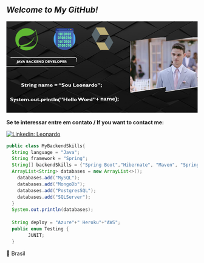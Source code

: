 <h2><em> Welcome to My GitHub! </em></h2>


![banner](https://github.com/leosant/AssetsforRepository/blob/main/ProfileGitHub.png)


**Se te interessar entre em contato / If you want to contact me:** 

[![Linkedin: Leonardo](https://img.shields.io/badge/-Leonardo-blue?style=flat-square&logo=Linkedin&logoColor=white&link=https://www.linkedin.com/in/leonardosantos455/)](https://www.linkedin.com/in/leonardosantos455/)

```java 
public class MyBackendSkills{
  String language = "Java"; 
  String framework = "Spring";
  String[] backendSkills = {"Spring Boot","Hibernate", "Maven", "Spring Security", "JavaFX"};
  ArrayList<String> databases = new ArrayList<>();
    databases.add("MySQL");
    databases.add("MongoDb");
    databases.add("PostgresSQL");
    databases.add("SQLServer");
  }
  System.out.println(databases);
  
  String deploy = "Azure"+" Heroku"+"AWS";
  public enum Testing {
        JUNIT;
  }

```

🏡 Brasil<br>
<!--
**leosant/leosant** is a ✨ _special_ ✨ repository because its `README.md` (this file) appears on your GitHub profile.

Here are some ideas to get you started:

- 🔭 I’m currently working on ...
- 🌱 I’m currently learning ...
- 👯 I’m looking to collaborate on ...
- 🤔 I’m looking for help with ...
- 💬 Ask me about ...
- 📫 How to reach me: ...
- 😄 Pronouns: ...
- ⚡ Fun fact: ...
-->
